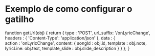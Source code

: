 # Exemplo de como configurar o gatilho
function getUrl(obj) {
  return {
    type      : 'POST',
    url_suffix: '/onLyricChange',                 
    headers   : { 'Content-Type': 'application/json' },
    data      : {                                 
      action : 'onLyricChange',
      content: {
        songId   : obj.id,
        template : obj.note,
        lyricLine: obj.text,
        template_slide : obj.slide_description
      }
    }
  };
}
